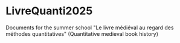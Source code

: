 # LivreQuanti2025
Documents for the summer school "Le livre médiéval au regard des méthodes quantitatives" (Quantitative medieval book history)
